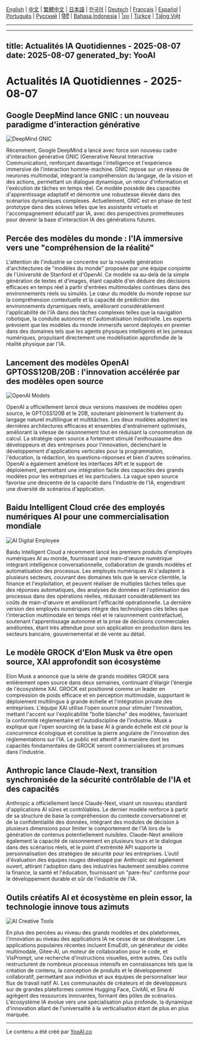 [English](./en.md) | [中文](./zh.md) | [繁體中文](./zh-TW.md) | [日本語](./ja.md) | [한국어](./ko.md) | [Deutsch](./de.md) | [Français](./fr.md) | [Español](./es.md) | [Português](./pt.md) | [Русский](./ru.md) | [हिंदी](./hi.md) | [Bahasa Indonesia](./id.md) | [ไทย](./th.md) | [Türkçe](./tr.md) | [Tiếng Việt](./vi.md)

---

---
title: Actualités IA Quotidiennes - 2025-08-07
date: 2025-08-07
generated_by: YooAI
---


# Actualités IA Quotidiennes - 2025-08-07

## Google DeepMind lance GNIC : un nouveau paradigme d'interaction générative

![DeepMind GNIC](https://images.unsplash.com/photo-1519389950473-47ba0277781c?fit=crop&w=800&q=80)

Récemment, Google DeepMind a lancé avec force son nouveau cadre d'interaction générative GNIC (Generative Neural Interactive Communication), renforçant davantage l'intelligence et l'expérience immersive de l'interaction homme-machine. GNIC repose sur un réseau de neurones multimodal, intégrant la compréhension du langage, de la vision et des actions, permettant un dialogue dynamique, un retour d'information et l'exécution de tâches en temps réel. Ce modèle possède des capacités d'apprentissage adaptatif et démontre une robustesse élevée dans des scénarios dynamiques complexes. Actuellement, GNIC est en phase de test prototype dans des scènes telles que les assistants virtuels et l'accompagnement éducatif par IA, avec des perspectives prometteuses pour devenir la base d'interaction IA des générations futures.

## Percée des modèles du monde : l'IA immersive vers une "compréhension de la réalité"

L'attention de l'industrie se concentre sur la nouvelle génération d'architectures de "modèles du monde" proposée par une équipe conjointe de l'Université de Stanford et d'OpenAI. Ce modèle va au-delà de la simple génération de textes et d'images, étant capable d'en déduire des décisions efficaces en temps réel à partir d'entrées multimodales continues dans des environnements réels ou simulés. Le cœur du modèle du monde repose sur la compréhension contextuelle et la capacité de prédiction des environnements dynamiques réels, améliorant considérablement l'applicabilité de l'IA dans des tâches complexes telles que la navigation robotique, la conduite autonome et l'automatisation industrielle. Les experts prévoient que les modèles du monde immersifs seront déployés en premier dans des domaines tels que les agents physiques intelligents et les jumeaux numériques, propulsant directement une modélisation approfondie de la réalité physique par l'IA.

## Lancement des modèles OpenAI GPTOSS120B/20B : l'innovation accélérée par des modèles open source

![OpenAI Models](https://images.unsplash.com/photo-1515378791036-0648a3ef77b2?auto=format&fit=crop&w=800&q=80)

OpenAI a officiellement lancé deux versions massives de modèles open source, le GPTOSS120B et le 20B, soutenant pleinement le traitement du langage naturel multilingue et multitâches. Les deux modèles adoptent les dernières architectures efficaces et ensembles d'entraînement optimisés, améliorant la vitesse de raisonnement tout en réduisant la consommation de calcul. La stratégie open source a fortement stimulé l'enthousiasme des développeurs et des entreprises pour l'innovation, déclenchant le développement d'applications verticales pour la programmation, l'éducation, la rédaction, les questions-réponses et bien d'autres scénarios. OpenAI a également amélioré les interfaces API et le support de déploiement, permettant une intégration facile des capacités des grands modèles pour les entreprises et les particuliers. La vague open source favorise une descentre de la capacité dans l'industrie de l'IA, engendrant une diversité de scénarios d'application.

## Baidu Intelligent Cloud crée des employés numériques AI pour une commercialisation mondiale

![AI Digital Employee](https://images.unsplash.com/photo-1464983953574-0892a716854b?auto=format&fit=crop&w=800&q=80)

Baidu Intelligent Cloud a récemment lancé les premiers produits d'employés numériques AI au monde, fournissant une main-d'œuvre numérique intégrant intelligence conversationnelle, collaboration de grands modèles et automatisation des processus. Les employés numériques AI s'adaptent à plusieurs secteurs, couvrant des domaines tels que le service clientèle, la finance et l'exploitation, et peuvent réaliser de multiples tâches telles que des réponses automatiques, des analyses de données et l'optimisation des processus dans des opérations réelles, réduisant considérablement les coûts de main-d'œuvre et améliorant l'efficacité opérationnelle. La dernière version des employés numériques intègre des technologies clés telles que l'interaction multimodale en temps réel et le raisonnement contrefactuel, soutenant l'apprentissage autonome et la prise de décisions commerciales améliorées, étant très attendue pour son application en production dans les secteurs bancaire, gouvernemental et de vente au détail.

## Le modèle GROCK d'Elon Musk va être open source, XAI approfondit son écosystème

Elon Musk a annoncé que la série de grands modèles GROCK sera entièrement open source dans deux semaines, continuant d'élargir l'énergie de l'écosystème XAI. GROCK est positionné comme un leader en compression de poids efficace et en perception multimodale, supportant le déploiement multilingue à grande échelle et l'intégration private des entreprises. L'équipe XAI utilise l'open source pour stimuler l'innovation, mettant l'accent sur l'explicabilité "boîte blanche" des modèles, favorisant la conformité réglementaire et l'autodiscipline de l'industrie. Musk a expliqué que l'open sourcing de la base AI à grande échelle est clé pour la concurrence écologique et constitue la pierre angulaire de l'innovation des réglementations sur l'IA. Le public est attentif à la manière dont les capacités fondamentales de GROCK seront commercialisées et promues dans l'industrie.

## Anthropic lance Claude-Next, transition synchronisée de la sécurité contrôlable de l'IA et des capacités

Anthropic a officiellement lancé Claude-Next, visant un nouveau standard d'applications AI sûres et contrôlables. Le dernier modèle renforce à partir de sa structure de base la compréhension du contexte conversationnel et de la confidentialité des données, intégrant des modules de décision à plusieurs dimensions pour limiter le comportement de l'IA lors de la génération de contenus potentiellement nuisibles. Claude-Next améliore également la capacité de raisonnement en plusieurs tours et le dialogue dans des scénarios réels, et le point d'extrémité API supporte la personnalisation des stratégies de sécurité pour les entreprises. L’outil d'évaluation des équipes rouges développé par Anthropic est également ouvert, attirant l'adoption dans des industries hautement sensibles comme la finance, la santé et l'éducation, fournissant un "pare-feu" conforme pour le développement durable et sûr de l'industrie de l'IA.

## Outils créatifs AI et écosystème en plein essor, la technologie innove tous azimuts

![AI Creative Tools](https://images.unsplash.com/photo-1482062364825-616fd23b8fc1?auto=format&fit=crop&w=800&q=80)

En plus des percées au niveau des grands modèles et des plateformes, l'innovation au niveau des applications IA ne cesse de se développer. Les applications populaires récentes incluent EmuEdit, un générateur de vidéo multimodale, Gitee-AI, un moteur de collaboration pour le code, et VisPrompt, une recherche d'instructions visuelles, entre autres. Ces outils restructurent de nombreux processus intensifs en connaissances tels que la création de contenu, la conception de produits et le développement collaboratif, permettant aux individus et aux équipes de personnaliser leur flux de travail natif AI. Les communautés de créateurs et de développeurs sur de grandes plateformes comme Hugging Face, CivitAI, et Sina AI agrègent des ressources innovantes, formant des pôles de scénarios. L'écosystème IA évolue vers une spécialisation plus profonde, la dynamique d'innovation allant de l'universalité à la verticalisation étant de plus en plus marquée.

---

Le contenu a été créé par [YooAI.co](https://yooai.co/)